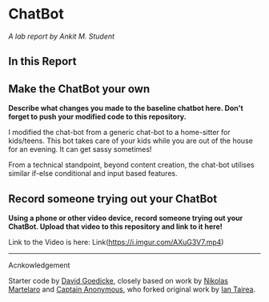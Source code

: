 # ChatBot

*A lab report by Ankit M. Student*

## In this Report

## Make the ChatBot your own

**Describe what changes you made to the baseline chatbot here. Don't forget to push your modified code to this repository.**

I modified the chat-bot from a generic chat-bot to a home-sitter for kids/teens. This bot takes care of your kids while you are out of the house for an evening. It can get sassy sometimes!

From a technical standpoint, beyond content creation, the chat-bot utilises similar if-else conditional and input based features.


## Record someone trying out your ChatBot

**Using a phone or other video device, record someone trying out your ChatBot. Upload that video to this repository and link to it here!**

Link to the Video is here: Link(https://i.imgur.com/AXuG3V7.mp4)

---
Acnkowledgement

Starter code by [David Goedicke](mailto:da.goedicke@gmail.com), closely based on work by [Nikolas Martelaro](mailto:nmartelaro@gmail.com) and [Captain Anonymous](https://codepen.io/anon/pen/PEVYXz), who forked original work by [Ian Tairea](https://codepen.io/mrtairea/pen/yJapwv).
